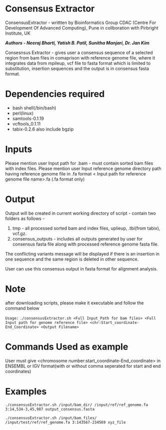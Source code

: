 # Consensus Extractor
ConsensusExtractor - writtten by Bioinformatics Group CDAC (Centre For Development Of Advanced Computing), Pune 
in collboration with Pirbright Institute, UK

 _**Authors - Neeraj Bharti, Yatish B. Patil, Sunitha Manjari, Dr. Jan Kim**_

 Consesnsus Extractor - gives user a consensus sequence of a selected region from bam files 
 in comaprison with reference genome file, where it integrates data from mpileup, vcf file to fasta format
 which is limited to substitution, insertion sequences and the output is in consensus fasta format.

#  Dependencies required
*  bash shell(/bin/bash)
*  perl(linux)
*  samtools-0.1.19
*  vcftools_0.1.11
*  tabix-0.2.6 also include bgzip

# Inputs
 Please mention user Input path for .bam  - must contain sorted bam files with index files.
 Please mention user Input reference genome directory path  having reference genome file in .fa format < Input path  for reference genome file name>.fa (.fa format only)

# Output 
Output will be created in current working directory of script - contain two folders as follows -

1. tmp - all processed sorted bam and index files, uplieup, .tbi(from tabix), vcf.gz.
2. consensus_outputs - includes all outputs generated by user for consensus fasta file along with processed reference genome fasta file.

The conflicting variants message will be displayed if there is an insertion in one sequence and the same region is deleted in other sequence. 

User can use this consensus output in fasta format for alignment analysis.
# Note
after downloading scripts, please make it executable and follow the command below

`Usage:`
` ./consensusExtractor.sh <Full Input_Path for bam files> <Full Input path for genome reference file> <chr:Start_coordinate-End_Coordinate> <Output Filename> `

# Commands Used as example

User must give &lt;chromosome number:start_coordinate-End_coordinate&gt; in ENSEMBL or IGV format(with or without comma seperated for start and end coordinates)

# Examples

` ./consensusExtractor.sh /input/bam_dir/ /input/ref/ref_genome.fa 3:14,534-3,45,987 output_consensus.fasta `

` ./consensusExtractor.sh /input/bam_files/ /input/test/ref/ref_genome.fa 3:143567-234569 xyz_file `
